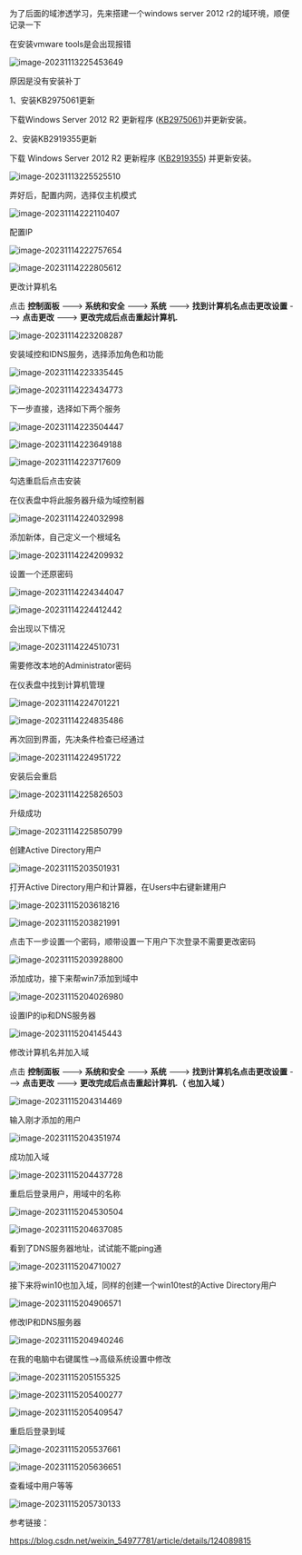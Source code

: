 为了后面的域渗透学习，先来搭建一个windows server 2012 r2的域环境，顺便记录一下

在安装vmware tools是会出现报错

![image-20231113225453649](images\1.png)

原因是没有安装补丁

1、安装KB2975061更新

下载Windows Server 2012 R2 更新程序 ([KB2975061](https://www.microsoft.com/zh-CN/download/details.aspx?id=43531))并更新安装。

2、安装KB2919355更新

下载 Windows Server 2012 R2 更新程序 ([KB2919355](https://www.microsoft.com/zh-CN/download/details.aspx?id=42334)) 并更新安装。

![image-20231113225525510](images\2.png)

弄好后，配置内网，选择仅主机模式

![image-20231114222110407](images\3.png)

配置IP

![image-20231114222757654](images\4.png)

![image-20231114222805612](images\5.png)

更改计算机名

点击 **控制面板** ---> **系统和安全** ---> **系统** ---> **找到计算机名点击更改设置** ---> **点击更改** ---> **更改完成后点击重起计算机.**

![image-20231114223208287](images\6.png)

安装域控和IDNS服务，选择添加角色和功能

![image-20231114223335445](images\7.png)

![image-20231114223434773](images\8.png)

下一步直接，选择如下两个服务

![image-20231114223504447](images\9.png)

![image-20231114223649188](images\10.png)

![image-20231114223717609](images\11.png)

勾选重启后点击安装

在仪表盘中将此服务器升级为域控制器

![image-20231114224032998](images\12.png)

添加新体，自己定义一个根域名

![image-20231114224209932](images\13.png)

设置一个还原密码

![image-20231114224344047](images\14.png)

![image-20231114224412442](images\15.png)

会出现以下情况

![image-20231114224510731](images\16.png)

需要修改本地的Administrator密码

在仪表盘中找到计算机管理

![image-20231114224701221](images\17.png)

![image-20231114224835486](images\18.png)

再次回到界面，先决条件检查已经通过

![image-20231114224951722](images\19.png)

安装后会重启

![image-20231114225826503](images\20.png)

升级成功

![image-20231114225850799](images\21.png)

创建Active Directory用户

![image-20231115203501931](images\22.png)

打开Active Directory用户和计算器，在Users中右键新建用户

![image-20231115203618216](images\23.png)

![image-20231115203821991](images\24.png)

点击下一步设置一个密码，顺带设置一下用户下次登录不需要更改密码

![image-20231115203928800](images\25.png)

添加成功，接下来帮win7添加到域中

![image-20231115204026980](images\26.png)

设置IP的ip和DNS服务器

![image-20231115204145443](images\27.png)

修改计算机名并加入域

点击 **控制面板** ---> **系统和安全** ---> **系统** ---> **找到计算机名点击更改设置** ---> **点击更改** ---> **更改完成后点击重起计算机.（ 也加入域 ）**

![image-20231115204314469](images\28.png)

输入刚才添加的用户

![image-20231115204351974](images\29.png)

成功加入域

![image-20231115204437728](images\30.png)

重启后登录用户，用域中的名称

![image-20231115204530504](images\31.png)

![image-20231115204637085](images\32.png)

看到了DNS服务器地址，试试能不能ping通

![image-20231115204710027](images\33.png)

接下来将win10也加入域，同样的创建一个win10test的Active Directory用户

![image-20231115204906571](images\34.png)

修改IP和DNS服务器

![image-20231115204940246](images\35.png)

在我的电脑中右键属性——>高级系统设置中修改

![image-20231115205155325](images\36.png)

![image-20231115205400277](images\37.png)

![image-20231115205409547](images\38.png)

重启后登录到域

![image-20231115205537661](images\39.png)

![image-20231115205636651](images\40.png)

查看域中用户等等

![image-20231115205730133](images\41.png)





参考链接：

https://blog.csdn.net/weixin_54977781/article/details/124089815